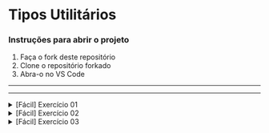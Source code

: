 # Tipos Utilitários

### Instruções para abrir o projeto

1. Faça o fork deste repositório
2. Clone o repositório forkado
3. Abra-o no VS Code

---

---

<details>
<summary>[Fácil] Exercício 01</summary>

## Reaproveitamento de tipos

### Problema

A implementação da função `cadastrarUsuário` utiliza o tipo `Usuario` para definir a estrutura necessária para cadastrar um usuário. Em uma outra função, que será implementada futuramente, haverá a necessidade de receber os dados do usuário da mesma forma que foi passada no cadastro, exceto a propriedade `rg`, com todos os demais campos obrigatórios.

Para que o tipo atual não seja modificado, visto que o tipo `Usuario` já esta sendo utilizado, utilize os tipos utilitários para criar um outro tipo de acordo com essa nova regra.

Não é necessário transpilar o código.

</details>

<details>
<summary>[Fácil] Exercício 02</summary>

## Tipo para carrinho de compra

### Problema

No arquivo `tipoCarrinhoCompra.ts`, dentro da pasta referente à essa questão, foi implementado um tipo para ser usado nas funções que fazem a gestão do carrinho de compras de um site. Porém, a estrutura do tipo não tinha o endereço de entrega, e a propriedade `tipoTransacao`, que tem um tipo literal, precisa ser padronizada para que aceite apenas caracteres minúsculos.

Como precisamos manter a integridade do projeto e o tipo já foi usado em outras funções no projeto, implemente um novo tipo, partindo do atual, e adicione uma propriedade `endereco`, que receberá um objeto com o formato abaixo. Manipule o tipo da propriedade `tipoTransacao` para aceitar apenas caracteres minúsculos.

- cep
- rua
- bairro
- cidade
- estado

Não é necessário transpilar o código.

</details>

<details>

<summary>[Fácil] Exercício 03</summary>

## Restringindo retorno de função

### Problema

A função `conexao` do arquivo `conexao.ts`, presente na pasta referente a este exercício, monta o objeto para conexão com o banco de dados Postgres e retorna o objeto formatado. O problema é que do jeito que foi implementada, quando a função é chamada e atribuída a uma variável, o objeto pode ser modificado.

Modifique a função para que ela não permita modificar o objeto criado após a chamada da função.

Não é necessário transpilar o código.

</details>
